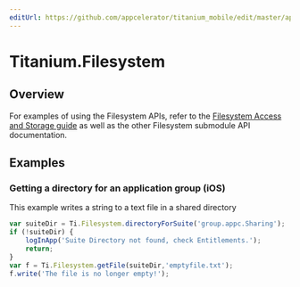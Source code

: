 ```yaml
---
editUrl: https://github.com/appcelerator/titanium_mobile/edit/master/apidoc/Titanium/Filesystem/Filesystem.yml
---
```

# Titanium.Filesystem

<TypeHeader/>

## Overview

For examples of using the Filesystem APIs, refer to the
[Filesystem Access and Storage guide](https://docs.appcelerator.com/platform/latest/#!/guide/Filesystem_Access_and_Storage)
as well as the other Filesystem submodule API documentation.

## Examples

### Getting a directory for an application group (iOS)

This example writes a string to a text file in a shared directory

``` js
var suiteDir = Ti.Filesystem.directoryForSuite('group.appc.Sharing');
if (!suiteDir) {
    logInApp('Suite Directory not found, check Entitlements.');
    return;
}
var f = Ti.Filesystem.getFile(suiteDir,'emptyfile.txt');
f.write('The file is no longer empty!');
```

<ApiDocs/>
